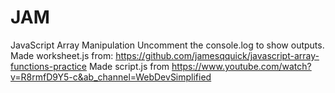 # JAM
JavaScript Array Manipulation
Uncomment the console.log to show outputs.
Made worksheet.js from: https://github.com/jamesqquick/javascript-array-functions-practice
Made script.js from https://www.youtube.com/watch?v=R8rmfD9Y5-c&ab_channel=WebDevSimplified
